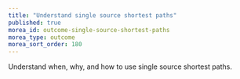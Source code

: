 ```yaml
---
title: "Understand single source shortest paths"
published: true
morea_id: outcome-single-source-shortest-paths
morea_type: outcome
morea_sort_order: 180
---
```


Understand when, why, and how to use single source shortest paths.